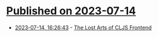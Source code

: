# [Published on 2023-07-14](index.md)

* [2023-07-14, 16:26:43](https://lobste.rs/s/38mawz/lost_arts_cljs_frontend) - [The Lost Arts of CLJS Frontend](https://code.thheller.com/blog/shadow-cljs/2023/07/13/the-lost-arts-of-cljs-frontend.html)
